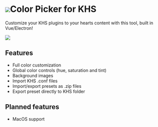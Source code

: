 # ![](https://scontent-cph2-1.xx.fbcdn.net/v/t1.15752-9/95579033_685569468678867_806729501118562304_n.png?_nc_cat=102&_nc_sid=b96e70&_nc_ohc=JVJL9ortdKIAX8ASdMD&_nc_ht=scontent-cph2-1.xx&oh=9e2af926857ad13dc000ea5a35d4ddd9&oe=5ED56A62)Color Picker for KHS

Customize your KHS plugins to your hearts content with this tool, built in Vue/Electron!

![](https://media.discordapp.net/attachments/703131675319861312/706807953017012294/unknown.png?width=1092&height=683)

## Features
* Full color customization
* Global color controls (hue, saturation and tint)
* Background images
* Import KHS .conf files
* Import/export presets as .zip files
* Export preset directly to KHS folder

## Planned features
* MacOS support
